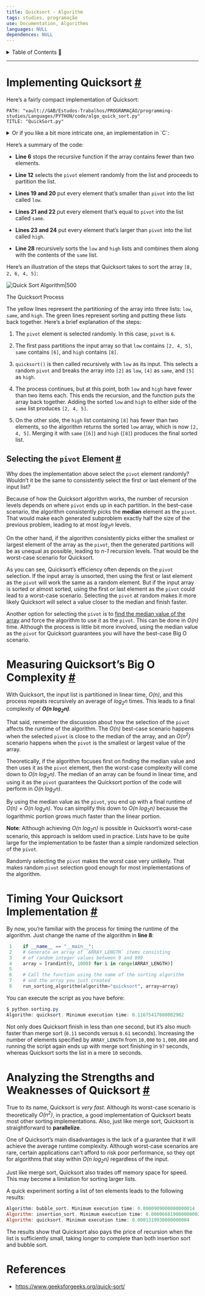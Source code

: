 ```yaml
---
title: Quicksort - Algorithm
tags: studies, programação
use: Documentation, Algorithms
languages: NULL
dependences: NULL
---
```


<details> <summary>Table of Contents 🔖</summary>

- [Implementing Quicksort #](#implementing-quicksort-)
  - [Selecting the `pivot` Element #](#selecting-the-pivot-element-)
- [Measuring Quicksort’s Big O Complexity #](#measuring-quicksorts-big-o-complexity-)
- [Timing Your Quicksort Implementation #](#timing-your-quicksort-implementation-)
- [Analyzing the Strengths and Weaknesses of Quicksort #](#analyzing-the-strengths-and-weaknesses-of-quicksort-)
- [References](#references)

</details>

---

# Implementing Quicksort [#](https://realpython.com/sorting-algorithms-python//#implementing-quicksort-in-python "Permanent link")

Here’s a fairly compact implementation of Quicksort:

```embed-cpp
PATH: "vault://GAB/Estudos-Trabalhos/PROGRAMAÇÃO/programming-studies/Languages/PYTHON/code/algo_quick_sort.py"
TITLE: "QuickSort.py"
```

<details> <summary>Or if you like a bit more intricate one, an implementation in `C`:</summary>

```embed-cpp
PATH: "vault://GAB/Estudos-Trabalhos/PROGRAMAÇÃO/programming-studies/Languages/C/code/algo_quick_sort.c"
TITLE: "QuickSort.c"
```

</details>

Here’s a summary of the code:

-   **Line 6** stops the recursive function if the array contains fewer than two elements.

-   **Line 12** selects the `pivot` element randomly from the list and proceeds to partition the list.
   
-   **Lines 19 and 20** put every element that’s smaller than `pivot` into the list called `low`.
   
-   **Lines 21 and 22** put every element that’s equal to `pivot` into the list called `same`.
   
-   **Lines 23 and 24** put every element that’s larger than `pivot` into the list called `high`.
   
-   **Line 28** recursively sorts the `low` and `high` lists and combines them along with the contents of the `same` list.
   

Here’s an illustration of the steps that Quicksort takes to sort the array `[8, 2, 6, 4, 5]`:

![Quick Sort Algorithm|500](https://files.realpython.com/media/Python_Sorting_Algorithms_-_Quick_Sort.ee6dbe24f0d3.jpeg)

The Quicksort Process

The yellow lines represent the partitioning of the array into three lists: `low`, `same`, and `high`. The green lines represent sorting and putting these lists back together. Here’s a brief explanation of the steps:

1.  The `pivot` element is selected randomly. In this case, `pivot` is `6`.

2.  The first pass partitions the input array so that `low` contains `[2, 4, 5]`, `same` contains `[6]`, and `high` contains `[8]`.
   
3.  `quicksort()` is then called recursively with `low` as its input. This selects a random `pivot` and breaks the array into `[2]` as `low`, `[4]` as `same`, and `[5]` as `high`.
   
4.  The process continues, but at this point, both `low` and `high` have fewer than two items each. This ends the recursion, and the function puts the array back together. Adding the sorted `low` and `high` to either side of the `same` list produces `[2, 4, 5]`.
   
5.  On the other side, the `high` list containing `[8]` has fewer than two elements, so the algorithm returns the sorted `low` array, which is now `[2, 4, 5]`. Merging it with `same` (`[6]`) and `high` (`[8]`) produces the final sorted list.
   
## Selecting the `pivot` Element [#](https://realpython.com/sorting-algorithms-python//#selecting-the-pivot-element "Permanent link")

Why does the implementation above select the `pivot` element randomly? Wouldn’t it be the same to consistently select the first or last element of the input list?

Because of how the Quicksort algorithm works, the number of recursion levels depends on where `pivot` ends up in each partition. In the best-case scenario, the algorithm consistently picks the **median** element as the `pivot`. That would make each generated subproblem exactly half the size of the previous problem, leading to at most _log<sub>2</sub>n_ levels.

On the other hand, if the algorithm consistently picks either the smallest or largest element of the array as the `pivot`, then the generated partitions will be as unequal as possible, leading to _n-1_ recursion levels. That would be the worst-case scenario for Quicksort.

As you can see, Quicksort’s efficiency often depends on the `pivot` selection. If the input array is unsorted, then using the first or last element as the `pivot` will work the same as a random element. But if the input array is sorted or almost sorted, using the first or last element as the `pivot` could lead to a worst-case scenario. Selecting the `pivot` at random makes it more likely Quicksort will select a value closer to the median and finish faster.

Another option for selecting the `pivot` is to [find the median value of the array](https://brilliant.org/wiki/median-finding-algorithm/) and force the algorithm to use it as the `pivot`. This can be done in _O(n)_ time. Although the process is little bit more involved, using the median value as the `pivot` for Quicksort guarantees you will have the best-case Big O scenario.

# Measuring Quicksort’s Big O Complexity [#](https://realpython.com/sorting-algorithms-python//#measuring-quicksorts-big-o-complexity "Permanent link")

With Quicksort, the input list is partitioned in linear time, _O(n)_, and this process repeats recursively an average of _log<sub>2</sub>n_ times. This leads to a final complexity of **_O(n log<sub>2</sub>n)_**.

That said, remember the discussion about how the selection of the `pivot` affects the runtime of the algorithm. The _O(n)_ best-case scenario happens when the selected `pivot` is close to the median of the array, and an _O(n<sup>2</sup>)_ scenario happens when the `pivot` is the smallest or largest value of the array.

Theoretically, if the algorithm focuses first on finding the median value and then uses it as the `pivot` element, then the worst-case complexity will come down to _O(n log<sub>2</sub>n)_. The median of an array can be found in linear time, and using it as the `pivot` guarantees the Quicksort portion of the code will perform in _O(n log<sub>2</sub>n)_.

By using the median value as the `pivot`, you end up with a final runtime of _O(n) + O(n log<sub>2</sub>n)_. You can simplify this down to _O(n log<sub>2</sub>n)_ because the logarithmic portion grows much faster than the linear portion.

**Note**: Although achieving _O(n log<sub>2</sub>n)_ is possible in Quicksort’s worst-case scenario, this approach is seldom used in practice. Lists have to be quite large for the implementation to be faster than a simple randomized selection of the `pivot`.

Randomly selecting the `pivot` makes the worst case very unlikely. That makes random `pivot` selection good enough for most implementations of the algorithm.

# Timing Your Quicksort Implementation [#](https://realpython.com/sorting-algorithms-python//#timing-your-quicksort-implementation "Permanent link")

By now, you’re familiar with the process for timing the runtime of the algorithm. Just change the name of the algorithm in **line 8**:

```python
 1    if __name__ == "__main__":
 2    # Generate an array of `ARRAY_LENGTH` items consisting
 3    # of random integer values between 0 and 999
 4    array = [randint(0, 1000) for i in range(ARRAY_LENGTH)]
 5
 6    # Call the function using the name of the sorting algorithm
 7    # and the array you just created
 8    run_sorting_algorithm(algorithm="quicksort", array=array)
```

You can execute the script as you have before:

```powershell
$ python sorting.py
Algorithm: quicksort. Minimum execution time: 0.11675417600002902
```

Not only does Quicksort finish in less than one second, but it’s also much faster than merge sort (`0.11` seconds versus `0.61` seconds). Increasing the number of elements specified by `ARRAY_LENGTH` from `10,000` to `1,000,000` and running the script again ends up with merge sort finishing in `97` seconds, whereas Quicksort sorts the list in a mere `10` seconds.

# Analyzing the Strengths and Weaknesses of Quicksort [#](https://realpython.com/sorting-algorithms-python//#analyzing-the-strengths-and-weaknesses-of-quicksort "Permanent link")

True to its name, Quicksort is _very fast_. Although its worst-case scenario is theoretically _O(n<sup>2</sup>)_, in practice, a good implementation of Quicksort beats most other sorting implementations. Also, just like merge sort, Quicksort is straightforward to **parallelize**.

One of Quicksort’s main disadvantages is the lack of a guarantee that it will achieve the average runtime complexity. Although worst-case scenarios are rare, certain applications can’t afford to risk poor performance, so they opt for algorithms that stay within _O(n log<sub>2</sub>n)_ regardless of the input.

Just like merge sort, Quicksort also trades off memory space for speed. This may become a limitation for sorting larger lists.

A quick experiment sorting a list of ten elements leads to the following results:

```powershell
Algorithm: bubble_sort. Minimum execution time: 0.0000909000000000014
Algorithm: insertion_sort. Minimum execution time: 0.00006681900000000268
Algorithm: quicksort. Minimum execution time: 0.0001319930000000004
```

The results show that Quicksort also pays the price of recursion when the list is sufficiently small, taking longer to complete than both insertion sort and bubble sort.

# References

- https://www.geeksforgeeks.org/quick-sort/